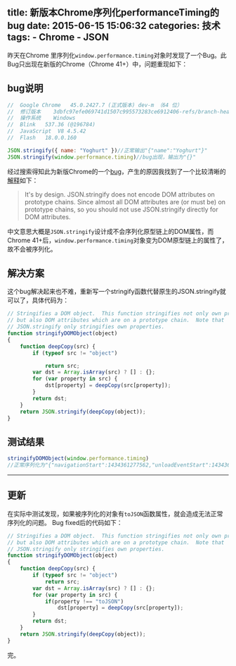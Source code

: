 title: 新版本Chrome序列化performanceTiming的bug
date: 2015-06-15 15:06:32
categories: 技术
tags: 
     - Chrome
     - JSON
---
昨天在Chrome 里序列化`window.performance.timing`对象时发现了一个Bug。此Bug只出现在新版的Chrome（Chrome 41+）中，问题重现如下：

## bug说明
``` javascript
//	Google Chrome	45.0.2427.7 (正式版本) dev-m （64 位）
//	修订版本	3dbfc97efe069741d1507c995573283ce6912406-refs/branch-heads/2427@{#10}
//	操作系统	Windows 
//	Blink	537.36 (@196784)
//	JavaScript	V8 4.5.42
// 	Flash	18.0.0.160

JSON.stringify({ name: "Yoghurt" })//正常输出"{"name":"Yoghurt"}"
JSON.stringify(window.performance.timing)//bug出现，输出为"{}"
```
<!-- more -->
经过搜索得知此为新版Chrome的一个[bug](http://src.chromium.org/viewvc/blink?view=revision&revision=196854)，产生的原因我找到了一个比较清晰的[解释](https://code.google.com/p/chromium/issues/detail?id=467366#c5)如下：
>It's by design.  JSON.stringify does not encode DOM attributes on prototype chains.  Since almost all DOM attributes are (or must be) on prototype chains, so you should not use JSON.stringify directly for DOM attributes.

中文意思大概是`JSON.stringify`设计成不会序列化原型链上的DOM属性，而Chrome 41+后，`window.performance.timing`对象变为DOM原型链上的属性了，故不会被序列化。

## 解决方案
这个bug解决起来也不难，重新写一个stringify函数代替原生的JSON.stringify就可以了，具体代码为：

```javascript
// Stringifies a DOM object.  This function stringifies not only own properties
// but also DOM attributes which are on a prototype chain.  Note that
// JSON.stringify only stringifies own properties.
function stringifyDOMObject(object)
{
    function deepCopy(src) {
        if (typeof src != "object")

            return src;
        var dst = Array.isArray(src) ? [] : {};
        for (var property in src) {
            dst[property] = deepCopy(src[property]);
        }
        return dst;
    }
    return JSON.stringify(deepCopy(object));
}
```

## 测试结果
```javascript 
stringifyDOMObject(window.performance.timing)
//正常序列化为"{"navigationStart":1434361277562,"unloadEventStart":1434361277688,"unloadEventEnd":1434361277688,"redirectStart":0...}"
```

----
## 更新
在实际中测试发现，如果被序列化的对象有`toJSON`函数属性，就会造成无法正常序列化的问题。
Bug fixed后的代码如下：
```javascript
// Stringifies a DOM object.  This function stringifies not only own properties
// but also DOM attributes which are on a prototype chain.  Note that
// JSON.stringify only stringifies own properties.
function stringifyDOMObject(object)
{
    function deepCopy(src) {
        if (typeof src != "object")
            return src;
        var dst = Array.isArray(src) ? [] : {};
        for (var property in src) {
            if(property !== "toJSON")
                dst[property] = deepCopy(src[property]);
        }
        return dst;
    }
    return JSON.stringify(deepCopy(object));
}
```
完。
